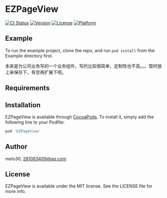# EZPageView

[![CI Status](https://img.shields.io/travis/melo30/EZPageView.svg?style=flat)](https://travis-ci.org/melo30/EZPageView)
[![Version](https://img.shields.io/cocoapods/v/EZPageView.svg?style=flat)](https://cocoapods.org/pods/EZPageView)
[![License](https://img.shields.io/cocoapods/l/EZPageView.svg?style=flat)](https://cocoapods.org/pods/EZPageView)
[![Platform](https://img.shields.io/cocoapods/p/EZPageView.svg?style=flat)](https://cocoapods.org/pods/EZPageView)

## Example

To run the example project, clone the repo, and run `pod install` from the Example directory first.

本来是为公司业务写的一个业务组件，写的比较很简单，定制性也不高。。。暂时放上来保存下，有空再扩展下吧。

## Requirements

## Installation

EZPageView is available through [CocoaPods](https://cocoapods.org). To install
it, simply add the following line to your Podfile:

```ruby
pod 'EZPageView'
```

## Author

melo30, 281083409@qq.com

## License

EZPageView is available under the MIT license. See the LICENSE file for more info.

